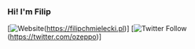 ### Hi! I'm Filip

[![Website](https://img.shields.io/website?label=filipchmielecki.pl&style=for-the-badge&url=https%3A%2F%2Ffilipchmielecki.pl)(https://filipchmielecki.pl)]
[![Twitter Follow](https://img.shields.io/twitter/follow/ozeppo?color=1DA1F2&label=Follow%20me%20on%20twitter&logo=twitter&style=for-the-badge)(https://twitter.com/ozeppo)]
